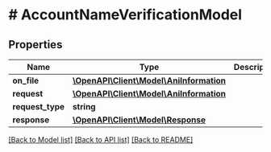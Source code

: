 # # AccountNameVerificationModel

## Properties

Name | Type | Description | Notes
------------ | ------------- | ------------- | -------------
**on_file** | [**\OpenAPI\Client\Model\AniInformation**](AniInformation.md) |  | [optional]
**request** | [**\OpenAPI\Client\Model\AniInformation**](AniInformation.md) |  | [optional]
**request_type** | **string** |  | [optional]
**response** | [**\OpenAPI\Client\Model\Response**](Response.md) |  | [optional]

[[Back to Model list]](../../README.md#models) [[Back to API list]](../../README.md#endpoints) [[Back to README]](../../README.md)

